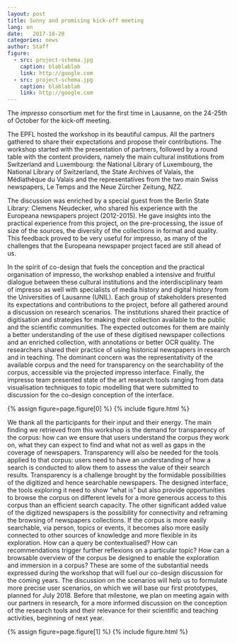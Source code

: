 ```yaml
---
layout: post
title: Sunny and promising kick-off meeting
lang: en
date:   2017-10-28
categories: news
author: Staff
figure:
  - src: project-schema.jpg
    caption: blablablab
    link: http://google.com 
  - src: project-schema.jpg
    caption: blablablab
    link: http://google.com 
---
```


The *impresso* consortium met for the first time in Lausanne, on the 24-25th of October for the kick-off meeting.


<!-- more -->
 
The EPFL hosted the workshop in its beautiful campus.
All the partners gathered to share their expectations and propose their contributions. The workshop started with the presentation of partners, followed by a round table with the content providers, namely the main cultural institutions from Switzerland and Luxembourg: the National Library of Luxembourg, the National Library of Switzerland, the State Archives of Valais, the Médiathèque du Valais and the representatives from the two main Swiss newspapers, Le Temps and the Neue Zürcher Zeitung, NZZ.

The discussion was enriched by a special guest from the Berlin State Library: Clemens Neudecker, who shared his experience with the Europeana newspapers project (2012-2015). He gave insights into the practical experience from this project, on the pre-processing, the issue of size of the sources, the diversity of the collections in format and quality. This feedback proved to be very useful for impresso, as many of the challenges that the Europeana newspaper project faced are still ahead of us.

In the spirit of co-design that fuels the conception and the practical organisation of impresso, the workshop enabled a intensive and fruitful dialogue between these cultural institutions and the interdisciplinary team of impresso as well with specialists of media history and digital history from the Universities of Lausanne (UNIL). Each group of stakeholders presented its expectations and contributions to the project, before all gathered around a discussion on research scenarios. The institutions  shared their practice of digitisation and strategies for making their collection available to the public and the scientific communities. The expected outcomes for them are mainly a better understanding of the use of these digitised newspaper collections and an enriched collection, with annotations or better OCR quality.
The researchers shared their practice of using historical newspapers in research and in teaching. The dominant concern was the representativity of the available corpus and the need for transparency on the searchability of the corpus, accessible via the projected impresso interface.
Finally, the impresso team presented state of the art research tools ranging from data visualisation techniques to topic modelling that were submitted to discussion for the co-design conception of the interface.


{% assign figure=page.figure[0] %}
{% include figure.html %}

We thank all the participants for their input and their energy.
The main finding we retrieved from this workshop is the demand for transparency of the corpus: how can we ensure that users understand the corpus they work on, what they can expect to find and what not as well as gaps in the coverage of newspapers. Transparency will also be needed for the tools applied to that corpus: users need to have an understanding of how a search is conducted to allow them to assess the value of their search results. Transparency is a challenge brought by the formidable possibilities of the digitized and hence searchable newspapers.
The designed interface, the tools exploring it need to show “what is” but also provide opportunities to browse the corpus on different levels for a more generous access to this corpus than an efficient search capacity. The other significant added value of the digitized newspapers is the possibility for connectivity and reframing the browsing of newspapers collections. If the corpus is more easily searchable, via person, topics or events, it becomes also more easily connected to other sources of knowledge and more flexible in its exploration. How can a query be contextualised? How can recommendations trigger further reflexions on a particular topic? How can a browsable overview of the corpus be designed to enable the exploration and immersion in a corpus? These are some of the substantial needs expressed during the workshop that will fuel our co-design discussion for the coming years.
The discussion on the scenarios will help us to formulate more precise user scenarios, on which we will base our first prototypes, planned for July 2018. Before that milestone, we plan on meeting again with our partners in research, for a more informed discussion on the conception of the research tools and their relevance for their scientific and teaching activities, beginning of next year.

{% assign figure=page.figure[1] %}
{% include figure.html %}
